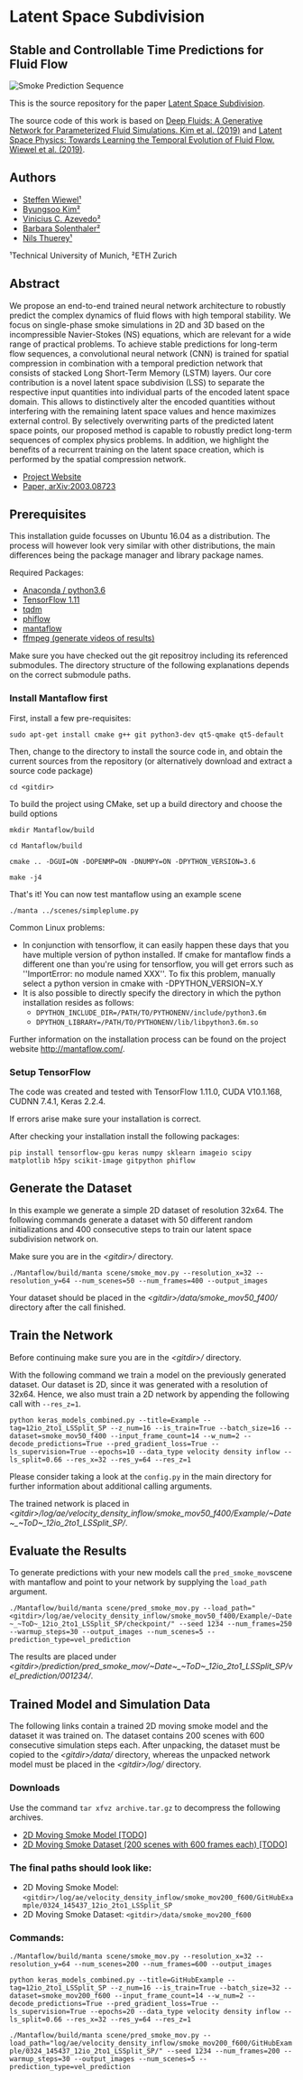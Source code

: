 # Latent Space Subdivision
## Stable and Controllable Time Predictions for Fluid Flow

![Smoke Prediction Sequence](./asset/teaser.png)

This is the source repository for the paper [Latent Space Subdivision].

[Latent Space Subdivision]: https://ge.in.tum.de/publications/2020-lssubdiv-wiewel/       "Latent Space Subdivision: Stable and Controllable Time Predictions for Fluid Flow"

The source code of this work is based on [Deep Fluids: A Generative Network for Parameterized Fluid Simulations. Kim et al. (2019)](https://github.com/byungsook/deep-fluids) and [Latent Space Physics: Towards Learning the Temporal Evolution of Fluid Flow. Wiewel et al. (2019)](https://github.com/wiewel/LatentSpacePhysics).

## Authors
* [Steffen Wiewel¹](https://ge.in.tum.de/about/steffen-wiewel/)
* [Byungsoo Kim²](http://www.byungsoo.me)
* [Vinicius C. Azevedo²](http://graphics.ethz.ch/~vviniciu/)
* [Barbara Solenthaler²](https://graphics.ethz.ch/~sobarbar/)
* [Nils Thuerey¹](https://ge.in.tum.de/about/n-thuerey/)

¹Technical University of Munich, ²ETH Zurich

## Abstract
We propose an end-to-end trained neural network architecture to robustly predict the complex dynamics of fluid flows with high temporal stability. We focus on single-phase smoke simulations in 2D and 3D based on the incompressible Navier-Stokes (NS) equations, which are relevant for a wide range of practical problems. To achieve stable predictions for long-term flow sequences, a convolutional neural network (CNN) is trained for spatial compression in combination with a temporal prediction network that consists of stacked Long Short-Term Memory (LSTM) layers. Our core contribution is a novel latent space subdivision (LSS) to separate the respective input quantities into individual parts of the encoded latent space domain. This allows to distinctively alter the encoded quantities without interfering with the remaining latent space values and hence maximizes external control. By selectively overwriting parts of the predicted latent space points, our proposed method is capable to robustly predict long-term sequences of complex physics problems. In addition, we highlight the benefits of a recurrent training on the latent space creation, which is performed by the spatial compression network.

- [Project Website](https://ge.in.tum.de/publications/2020-lssubdiv-wiewel/)
- [Paper, arXiv:2003.08723](https://arxiv.org/abs/2003.08723)

## Prerequisites

This installation guide focusses on Ubuntu 16.04 as a distribution. The process will however look very similar with other distributions, the main differences being the package manager and library package names.

Required Packages:
- [Anaconda / python3.6](https://www.anaconda.com/download/)
- [TensorFlow 1.11](https://www.tensorflow.org/install/)
- [tqdm](https://github.com/tqdm/tqdm)
- [phiflow](https://github.com/tum-pbs/PhiFlow)
- [mantaflow](http://mantaflow.com/)
- [ffmpeg (generate videos of results)](https://www.ffmpeg.org/)

Make sure you have checked out the git repositroy including its referenced submodules. The directory structure of the following explanations depends on the correct submodule paths.

### Install Mantaflow first

First, install a few pre-requisites:

`sudo apt-get install cmake g++ git python3-dev qt5-qmake qt5-default`

Then, change to the directory to install the source code in, and obtain the current sources from the repository (or alternatively download and extract a source code package)

`cd <gitdir>`

To build the project using CMake, set up a build directory and choose the build options

`mkdir Mantaflow/build`

`cd Mantaflow/build`

`cmake .. -DGUI=ON -DOPENMP=ON -DNUMPY=ON -DPYTHON_VERSION=3.6`

`make -j4`

That's it! You can now test mantaflow using an example scene

`./manta ../scenes/simpleplume.py`

Common Linux problems:

- In conjunction with tensorflow, it can easily happen these days that you have multiple version of python installed. If cmake for mantaflow finds a different one than you're using for tensorflow, you will get errors such as ''ImportError: no module named XXX''. To fix this problem, manually select a python version in cmake with -DPYTHON_VERSION=X.Y
- It is also possible to directly specify the directory in which the python installation resides as follows:
    - `DPYTHON_INCLUDE_DIR=/PATH/TO/PYTHONENV/include/python3.6m `
    - `DPYTHON_LIBRARY=/PATH/TO/PYTHONENV/lib/libpython3.6m.so`

Further information on the installation process can be found on the project website http://mantaflow.com/.

### Setup TensorFlow

The code was created and tested with TensorFlow 1.11.0, CUDA V10.1.168, CUDNN 7.4.1, Keras 2.2.4.

If errors arise make sure your installation is correct.

After checking your installation install the following packages:

`pip install tensorflow-gpu keras numpy sklearn imageio scipy matplotlib h5py scikit-image gitpython phiflow`

## Generate the Dataset

In this example we generate a simple 2D dataset of resolution 32x64. The following commands generate a dataset with 50 different random initializations and 400 consecutive steps to train our latent space subdivision network on.

Make sure you are in the *\<gitdir\>/* directory.

`./Mantaflow/build/manta scene/smoke_mov.py --resolution_x=32 --resolution_y=64 --num_scenes=50 --num_frames=400 --output_images`

Your dataset should be placed in the *\<gitdir\>/data/smoke_mov50_f400/* directory after the call finished.

## Train the Network

Before continuing make sure you are in the *\<gitdir\>/* directory.

With the following command we train a model on the previously generated dataset. Our dataset is 2D, since it was generated with a resolution of 32x64. Hence, we also must train a 2D network by appending the following call with `--res_z=1`. 

`python keras_models_combined.py --title=Example --tag=12io_2to1_LSSplit_SP --z_num=16 --is_train=True --batch_size=16 --dataset=smoke_mov50_f400 --input_frame_count=14 --w_num=2 --decode_predictions=True --pred_gradient_loss=True --ls_supervision=True --epochs=10 --data_type velocity density inflow --ls_split=0.66 --res_x=32 --res_y=64 --res_z=1`

Please consider taking a look at the `config.py` in the main directory for further information about additional calling arguments.

The trained network is placed in *\<gitdir\>/log/ae/velocity_density_inflow/smoke_mov50_f400/Example/~Date~_~ToD~_12io_2to1_LSSplit_SP/*.

## Evaluate the Results

To generate predictions with your new models call the `pred_smoke_mov`scene with mantaflow and point to your network by supplying the `load_path` argument.

`./Mantaflow/build/manta scene/pred_smoke_mov.py --load_path="<gitdir>/log/ae/velocity_density_inflow/smoke_mov50_f400/Example/~Date~_~ToD~_12io_2to1_LSSplit_SP/checkpoint/" --seed 1234 --num_frames=250 --warmup_steps=30 --output_images --num_scenes=5 --prediction_type=vel_prediction`

The results are placed under *\<gitdir\>/prediction/pred_smoke_mov/~Date~_~ToD~_12io_2to1_LSSplit_SP/vel_prediction/001234/*.

## Trained Model and Simulation Data

The following links contain a trained 2D moving smoke model and the dataset it was trained on. The dataset contains 200 scenes with 600 consecutive simulation steps each.
After unpacking, the dataset must be copied to the *\<gitdir\>/data/* directory, whereas the unpacked network model must be placed in the *\<gitdir\>/log/* directory.

### Downloads
Use the command `tar xfvz archive.tar.gz` to decompress the following archives.
- [2D Moving Smoke Model [TODO]](http://ge.in.tum.de/download/TODO.tar.gz)
- [2D Moving Smoke Dataset (200 scenes with 600 frames each) [TODO]](http://ge.in.tum.de/download/TODO.tar.gz)

### The final paths should look like:
- 2D Moving Smoke Model: `<gitdir>/log/ae/velocity_density_inflow/smoke_mov200_f600/GitHubExample/0324_145437_12io_2to1_LSSplit_SP`
- 2D Moving Smoke Dataset: `<gitdir>/data/smoke_mov200_f600`

### Commands:
`./Mantaflow/build/manta scene/smoke_mov.py --resolution_x=32 --resolution_y=64 --num_scenes=200 --num_frames=600 --output_images`

`python keras_models_combined.py --title=GitHubExample --tag=12io_2to1_LSSplit_SP --z_num=16 --is_train=True --batch_size=32 --dataset=smoke_mov200_f600 --input_frame_count=14 --w_num=2 --decode_predictions=True --pred_gradient_loss=True --ls_supervision=True --epochs=20 --data_type velocity density inflow --ls_split=0.66 --res_x=32 --res_y=64 --res_z=1`

`./Mantaflow/build/manta scene/pred_smoke_mov.py --load_path="log/ae/velocity_density_inflow/smoke_mov200_f600/GitHubExample/0324_145437_12io_2to1_LSSplit_SP/" --seed 1234 --num_frames=200 --warmup_steps=30 --output_images --num_scenes=5 --prediction_type=vel_prediction`

